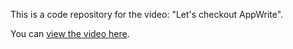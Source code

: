 This is a code repository for the video: "Let's checkout AppWrite".

You can [view the video here](https://www.youtube.com/watch?v=v88GewKLZFU).
